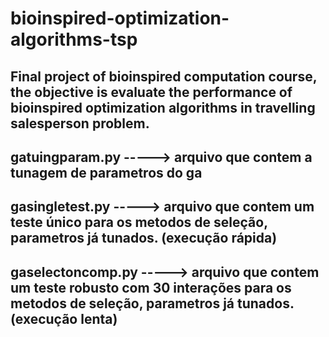 # bioinspired-optimization-algorithms-tsp
Final project of bioinspired computation course, the objective is evaluate the performance of bioinspired optimization algorithms in travelling salesperson problem.
----
gatuingparam.py -----> arquivo que contem a tunagem de parametros do ga
----
gasingletest.py -----> arquivo que contem um teste único para os metodos de seleção, parametros já tunados. (execução rápida)
----
gaselectoncomp.py -----> arquivo que contem um teste robusto com 30 interações para os metodos de seleção, parametros já tunados. (execução lenta)
----

